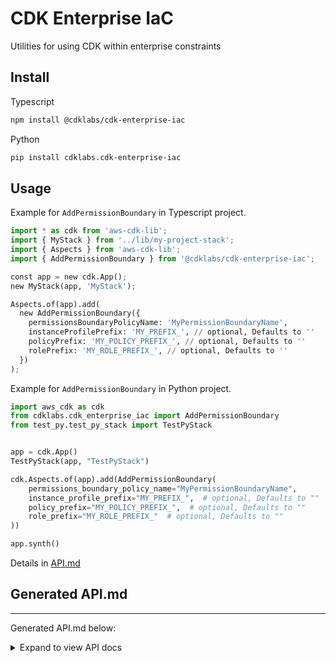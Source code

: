 <!--
Copyright Amazon.com, Inc. or its affiliates. All Rights Reserved.
SPDX-License-Identifier: Apache-2.0
-->

# CDK Enterprise IaC

Utilities for using CDK within enterprise constraints

## Install

Typescript

```zsh
npm install @cdklabs/cdk-enterprise-iac
```

Python

```zsh
pip install cdklabs.cdk-enterprise-iac
```

## Usage

Example for `AddPermissionBoundary` in Typescript project.

```python
import * as cdk from 'aws-cdk-lib';
import { MyStack } from '../lib/my-project-stack';
import { Aspects } from 'aws-cdk-lib';
import { AddPermissionBoundary } from '@cdklabs/cdk-enterprise-iac';

const app = new cdk.App();
new MyStack(app, 'MyStack');

Aspects.of(app).add(
  new AddPermissionBoundary({
    permissionsBoundaryPolicyName: 'MyPermissionBoundaryName',
    instanceProfilePrefix: 'MY_PREFIX_', // optional, Defaults to ''
    policyPrefix: 'MY_POLICY_PREFIX_', // optional, Defaults to ''
    rolePrefix: 'MY_ROLE_PREFIX_', // optional, Defaults to ''
  })
);
```

Example for `AddPermissionBoundary` in Python project.

```python
import aws_cdk as cdk
from cdklabs.cdk_enterprise_iac import AddPermissionBoundary
from test_py.test_py_stack import TestPyStack


app = cdk.App()
TestPyStack(app, "TestPyStack")

cdk.Aspects.of(app).add(AddPermissionBoundary(
    permissions_boundary_policy_name="MyPermissionBoundaryName",
    instance_profile_prefix="MY_PREFIX_",  # optional, Defaults to ""
    policy_prefix="MY_POLICY_PREFIX_",  # optional, Defaults to ""
    role_prefix="MY_ROLE_PREFIX_"  # optional, Defaults to ""
))

app.synth()
```

Details in [API.md](API.md)

## Generated API.md

---


Generated API.md below:

<details>
    <summary>Expand to view API docs</summary>

# API Reference <a name="API Reference" id="api-reference"></a>

## Constructs <a name="Constructs" id="Constructs"></a>

### EcsIsoServiceAutoscaler <a name="EcsIsoServiceAutoscaler" id="@cdklabs/cdk-enterprise-iac.EcsIsoServiceAutoscaler"></a>

Creates a EcsIsoServiceAutoscaler construct.

This construct allows you to scale an ECS service in an ISO
region where classic ECS Autoscaling may not be available.

#### Initializers <a name="Initializers" id="@cdklabs/cdk-enterprise-iac.EcsIsoServiceAutoscaler.Initializer"></a>

```python
import { EcsIsoServiceAutoscaler } from '@cdklabs/cdk-enterprise-iac'

new EcsIsoServiceAutoscaler(scope: Construct, id: string, props: EcsIsoServiceAutoscalerProps)
```

| **Name** | **Type** | **Description** |
| --- | --- | --- |
| <code><a href="#@cdklabs/cdk-enterprise-iac.EcsIsoServiceAutoscaler.Initializer.parameter.scope">scope</a></code> | <code>constructs.Construct</code> | *No description.* |
| <code><a href="#@cdklabs/cdk-enterprise-iac.EcsIsoServiceAutoscaler.Initializer.parameter.id">id</a></code> | <code>string</code> | *No description.* |
| <code><a href="#@cdklabs/cdk-enterprise-iac.EcsIsoServiceAutoscaler.Initializer.parameter.props">props</a></code> | <code><a href="#@cdklabs/cdk-enterprise-iac.EcsIsoServiceAutoscalerProps">EcsIsoServiceAutoscalerProps</a></code> | *No description.* |

---


##### `scope`<sup>Required</sup> <a name="scope" id="@cdklabs/cdk-enterprise-iac.EcsIsoServiceAutoscaler.Initializer.parameter.scope"></a>

* *Type:* constructs.Construct

---


##### `id`<sup>Required</sup> <a name="id" id="@cdklabs/cdk-enterprise-iac.EcsIsoServiceAutoscaler.Initializer.parameter.id"></a>

* *Type:* string

---


##### `props`<sup>Required</sup> <a name="props" id="@cdklabs/cdk-enterprise-iac.EcsIsoServiceAutoscaler.Initializer.parameter.props"></a>

* *Type:* <a href="#@cdklabs/cdk-enterprise-iac.EcsIsoServiceAutoscalerProps">EcsIsoServiceAutoscalerProps</a>

---


#### Methods <a name="Methods" id="Methods"></a>

| **Name** | **Description** |
| --- | --- |
| <code><a href="#@cdklabs/cdk-enterprise-iac.EcsIsoServiceAutoscaler.toString">toString</a></code> | Returns a string representation of this construct. |

---


##### `toString` <a name="toString" id="@cdklabs/cdk-enterprise-iac.EcsIsoServiceAutoscaler.toString"></a>

```python
public toString(): string
```

Returns a string representation of this construct.

#### Static Functions <a name="Static Functions" id="Static Functions"></a>

| **Name** | **Description** |
| --- | --- |
| <code><a href="#@cdklabs/cdk-enterprise-iac.EcsIsoServiceAutoscaler.isConstruct">isConstruct</a></code> | Checks if `x` is a construct. |

---


##### ~~`isConstruct`~~ <a name="isConstruct" id="@cdklabs/cdk-enterprise-iac.EcsIsoServiceAutoscaler.isConstruct"></a>

```python
import { EcsIsoServiceAutoscaler } from '@cdklabs/cdk-enterprise-iac'

EcsIsoServiceAutoscaler.isConstruct(x: any)
```

Checks if `x` is a construct.

###### `x`<sup>Required</sup> <a name="x" id="@cdklabs/cdk-enterprise-iac.EcsIsoServiceAutoscaler.isConstruct.parameter.x"></a>

* *Type:* any

Any object.

---


#### Properties <a name="Properties" id="Properties"></a>

| **Name** | **Type** | **Description** |
| --- | --- | --- |
| <code><a href="#@cdklabs/cdk-enterprise-iac.EcsIsoServiceAutoscaler.property.node">node</a></code> | <code>constructs.Node</code> | The tree node. |
| <code><a href="#@cdklabs/cdk-enterprise-iac.EcsIsoServiceAutoscaler.property.ecsScalingManagerFunction">ecsScalingManagerFunction</a></code> | <code>aws-cdk-lib.aws_lambda.Function</code> | *No description.* |

---


##### `node`<sup>Required</sup> <a name="node" id="@cdklabs/cdk-enterprise-iac.EcsIsoServiceAutoscaler.property.node"></a>

```python
public readonly node: Node;
```

* *Type:* constructs.Node

The tree node.

---


##### `ecsScalingManagerFunction`<sup>Required</sup> <a name="ecsScalingManagerFunction" id="@cdklabs/cdk-enterprise-iac.EcsIsoServiceAutoscaler.property.ecsScalingManagerFunction"></a>

```python
public readonly ecsScalingManagerFunction: Function;
```

* *Type:* aws-cdk-lib.aws_lambda.Function

---


### PopulateWithConfig <a name="PopulateWithConfig" id="@cdklabs/cdk-enterprise-iac.PopulateWithConfig"></a>

Populate a provided VPC with subnets based on a provided configuration.

*Example*

```python
const mySubnetConfig: SubnetConfig[] = [
   {
     groupName: 'app',
     cidrRange: '172.31.0.0/27',
     availabilityZone: 'a',
     subnetType: subnetType.PUBLIC,
   },
   {
     groupName: 'app',
     cidrRange: '172.31.0.32/27',
     availabilityZone: 'b',
     subnetType: subnetType.PUBLIC,
   },
   {
     groupName: 'db',
     cidrRange: '172.31.0.64/27',
     availabilityZone: 'a',
     subnetType: subnetType.PRIVATE_WITH_EGRESS,
   },
   {
     groupName: 'db',
     cidrRange: '172.31.0.96/27',
     availabilityZone: 'b',
     subnetType: subnetType.PRIVATE_WITH_EGRESS,
   },
   {
     groupName: 'iso',
     cidrRange: '172.31.0.128/26',
     availabilityZone: 'a',
     subnetType: subnetType.PRIVATE_ISOLATED,
   },
   {
     groupName: 'iso',
     cidrRange: '172.31.0.196/26',
     availabilityZone: 'b',
     subnetType: subnetType.PRIVATE_ISOLATED,
   },
 ];
new PopulateWithConfig(this, "vpcPopulater", {
  vpcId: 'vpc-abcdefg1234567',
  privateRouteTableId: 'rt-abcdefg123456',
  localRouteTableId: 'rt-123456abcdefg',
  subnetConfig: mySubnetConfig,
})
```

#### Initializers <a name="Initializers" id="@cdklabs/cdk-enterprise-iac.PopulateWithConfig.Initializer"></a>

```python
import { PopulateWithConfig } from '@cdklabs/cdk-enterprise-iac'

new PopulateWithConfig(scope: Construct, id: string, props: PopulateWithConfigProps)
```

| **Name** | **Type** | **Description** |
| --- | --- | --- |
| <code><a href="#@cdklabs/cdk-enterprise-iac.PopulateWithConfig.Initializer.parameter.scope">scope</a></code> | <code>constructs.Construct</code> | *No description.* |
| <code><a href="#@cdklabs/cdk-enterprise-iac.PopulateWithConfig.Initializer.parameter.id">id</a></code> | <code>string</code> | *No description.* |
| <code><a href="#@cdklabs/cdk-enterprise-iac.PopulateWithConfig.Initializer.parameter.props">props</a></code> | <code><a href="#@cdklabs/cdk-enterprise-iac.PopulateWithConfigProps">PopulateWithConfigProps</a></code> | *No description.* |

---


##### `scope`<sup>Required</sup> <a name="scope" id="@cdklabs/cdk-enterprise-iac.PopulateWithConfig.Initializer.parameter.scope"></a>

* *Type:* constructs.Construct

---


##### `id`<sup>Required</sup> <a name="id" id="@cdklabs/cdk-enterprise-iac.PopulateWithConfig.Initializer.parameter.id"></a>

* *Type:* string

---


##### `props`<sup>Required</sup> <a name="props" id="@cdklabs/cdk-enterprise-iac.PopulateWithConfig.Initializer.parameter.props"></a>

* *Type:* <a href="#@cdklabs/cdk-enterprise-iac.PopulateWithConfigProps">PopulateWithConfigProps</a>

---


#### Methods <a name="Methods" id="Methods"></a>

| **Name** | **Description** |
| --- | --- |
| <code><a href="#@cdklabs/cdk-enterprise-iac.PopulateWithConfig.toString">toString</a></code> | Returns a string representation of this construct. |

---


##### `toString` <a name="toString" id="@cdklabs/cdk-enterprise-iac.PopulateWithConfig.toString"></a>

```python
public toString(): string
```

Returns a string representation of this construct.

#### Static Functions <a name="Static Functions" id="Static Functions"></a>

| **Name** | **Description** |
| --- | --- |
| <code><a href="#@cdklabs/cdk-enterprise-iac.PopulateWithConfig.isConstruct">isConstruct</a></code> | Checks if `x` is a construct. |

---


##### ~~`isConstruct`~~ <a name="isConstruct" id="@cdklabs/cdk-enterprise-iac.PopulateWithConfig.isConstruct"></a>

```python
import { PopulateWithConfig } from '@cdklabs/cdk-enterprise-iac'

PopulateWithConfig.isConstruct(x: any)
```

Checks if `x` is a construct.

###### `x`<sup>Required</sup> <a name="x" id="@cdklabs/cdk-enterprise-iac.PopulateWithConfig.isConstruct.parameter.x"></a>

* *Type:* any

Any object.

---


#### Properties <a name="Properties" id="Properties"></a>

| **Name** | **Type** | **Description** |
| --- | --- | --- |
| <code><a href="#@cdklabs/cdk-enterprise-iac.PopulateWithConfig.property.node">node</a></code> | <code>constructs.Node</code> | The tree node. |

---


##### `node`<sup>Required</sup> <a name="node" id="@cdklabs/cdk-enterprise-iac.PopulateWithConfig.property.node"></a>

```python
public readonly node: Node;
```

* *Type:* constructs.Node

The tree node.

---


### SplitVpcEvenly <a name="SplitVpcEvenly" id="@cdklabs/cdk-enterprise-iac.SplitVpcEvenly"></a>

Splits a VPC evenly between a provided number of AZs (3 if not defined), and attaches a provided route table to each, and labels.

*Example*

```python
// with more specific properties
new SplitVpcEvenly(this, 'evenSplitVpc', {
  vpcId: 'vpc-abcdefg123456',
  vpcCidr: '172.16.0.0/16',
  routeTableId: 'rt-abcdefgh123456',
  cidrBits: '10',
  numberOfAzs: 4,
  subnetType: subnetType.PRIVATE_ISOLATED,
});
```

#### Initializers <a name="Initializers" id="@cdklabs/cdk-enterprise-iac.SplitVpcEvenly.Initializer"></a>

```python
import { SplitVpcEvenly } from '@cdklabs/cdk-enterprise-iac'

new SplitVpcEvenly(scope: Construct, id: string, props: SplitVpcEvenlyProps)
```

| **Name** | **Type** | **Description** |
| --- | --- | --- |
| <code><a href="#@cdklabs/cdk-enterprise-iac.SplitVpcEvenly.Initializer.parameter.scope">scope</a></code> | <code>constructs.Construct</code> | *No description.* |
| <code><a href="#@cdklabs/cdk-enterprise-iac.SplitVpcEvenly.Initializer.parameter.id">id</a></code> | <code>string</code> | *No description.* |
| <code><a href="#@cdklabs/cdk-enterprise-iac.SplitVpcEvenly.Initializer.parameter.props">props</a></code> | <code><a href="#@cdklabs/cdk-enterprise-iac.SplitVpcEvenlyProps">SplitVpcEvenlyProps</a></code> | *No description.* |

---


##### `scope`<sup>Required</sup> <a name="scope" id="@cdklabs/cdk-enterprise-iac.SplitVpcEvenly.Initializer.parameter.scope"></a>

* *Type:* constructs.Construct

---


##### `id`<sup>Required</sup> <a name="id" id="@cdklabs/cdk-enterprise-iac.SplitVpcEvenly.Initializer.parameter.id"></a>

* *Type:* string

---


##### `props`<sup>Required</sup> <a name="props" id="@cdklabs/cdk-enterprise-iac.SplitVpcEvenly.Initializer.parameter.props"></a>

* *Type:* <a href="#@cdklabs/cdk-enterprise-iac.SplitVpcEvenlyProps">SplitVpcEvenlyProps</a>

---


#### Methods <a name="Methods" id="Methods"></a>

| **Name** | **Description** |
| --- | --- |
| <code><a href="#@cdklabs/cdk-enterprise-iac.SplitVpcEvenly.toString">toString</a></code> | Returns a string representation of this construct. |

---


##### `toString` <a name="toString" id="@cdklabs/cdk-enterprise-iac.SplitVpcEvenly.toString"></a>

```python
public toString(): string
```

Returns a string representation of this construct.

#### Static Functions <a name="Static Functions" id="Static Functions"></a>

| **Name** | **Description** |
| --- | --- |
| <code><a href="#@cdklabs/cdk-enterprise-iac.SplitVpcEvenly.isConstruct">isConstruct</a></code> | Checks if `x` is a construct. |

---


##### ~~`isConstruct`~~ <a name="isConstruct" id="@cdklabs/cdk-enterprise-iac.SplitVpcEvenly.isConstruct"></a>

```python
import { SplitVpcEvenly } from '@cdklabs/cdk-enterprise-iac'

SplitVpcEvenly.isConstruct(x: any)
```

Checks if `x` is a construct.

###### `x`<sup>Required</sup> <a name="x" id="@cdklabs/cdk-enterprise-iac.SplitVpcEvenly.isConstruct.parameter.x"></a>

* *Type:* any

Any object.

---


#### Properties <a name="Properties" id="Properties"></a>

| **Name** | **Type** | **Description** |
| --- | --- | --- |
| <code><a href="#@cdklabs/cdk-enterprise-iac.SplitVpcEvenly.property.node">node</a></code> | <code>constructs.Node</code> | The tree node. |

---


##### `node`<sup>Required</sup> <a name="node" id="@cdklabs/cdk-enterprise-iac.SplitVpcEvenly.property.node"></a>

```python
public readonly node: Node;
```

* *Type:* constructs.Node

The tree node.

---


## Structs <a name="Structs" id="Structs"></a>

### AddPermissionBoundaryProps <a name="AddPermissionBoundaryProps" id="@cdklabs/cdk-enterprise-iac.AddPermissionBoundaryProps"></a>

Properties to pass to the AddPermissionBoundary.

#### Initializer <a name="Initializer" id="@cdklabs/cdk-enterprise-iac.AddPermissionBoundaryProps.Initializer"></a>

```python
import { AddPermissionBoundaryProps } from '@cdklabs/cdk-enterprise-iac'

const addPermissionBoundaryProps: AddPermissionBoundaryProps = { ... }
```

#### Properties <a name="Properties" id="Properties"></a>

| **Name** | **Type** | **Description** |
| --- | --- | --- |
| <code><a href="#@cdklabs/cdk-enterprise-iac.AddPermissionBoundaryProps.property.permissionsBoundaryPolicyName">permissionsBoundaryPolicyName</a></code> | <code>string</code> | Name of Permissions Boundary Policy to add to all IAM roles. |
| <code><a href="#@cdklabs/cdk-enterprise-iac.AddPermissionBoundaryProps.property.instanceProfilePrefix">instanceProfilePrefix</a></code> | <code>string</code> | A prefix to prepend to the name of the IAM InstanceProfiles (Default: ''). |
| <code><a href="#@cdklabs/cdk-enterprise-iac.AddPermissionBoundaryProps.property.policyPrefix">policyPrefix</a></code> | <code>string</code> | A prefix to prepend to the name of the IAM Policies and ManagedPolicies (Default: ''). |
| <code><a href="#@cdklabs/cdk-enterprise-iac.AddPermissionBoundaryProps.property.rolePrefix">rolePrefix</a></code> | <code>string</code> | A prefix to prepend to the name of IAM Roles (Default: ''). |

---


##### `permissionsBoundaryPolicyName`<sup>Required</sup> <a name="permissionsBoundaryPolicyName" id="@cdklabs/cdk-enterprise-iac.AddPermissionBoundaryProps.property.permissionsBoundaryPolicyName"></a>

```python
public readonly permissionsBoundaryPolicyName: string;
```

* *Type:* string

Name of Permissions Boundary Policy to add to all IAM roles.

---


##### `instanceProfilePrefix`<sup>Optional</sup> <a name="instanceProfilePrefix" id="@cdklabs/cdk-enterprise-iac.AddPermissionBoundaryProps.property.instanceProfilePrefix"></a>

```python
public readonly instanceProfilePrefix: string;
```

* *Type:* string

A prefix to prepend to the name of the IAM InstanceProfiles (Default: '').

---


##### `policyPrefix`<sup>Optional</sup> <a name="policyPrefix" id="@cdklabs/cdk-enterprise-iac.AddPermissionBoundaryProps.property.policyPrefix"></a>

```python
public readonly policyPrefix: string;
```

* *Type:* string

A prefix to prepend to the name of the IAM Policies and ManagedPolicies (Default: '').

---


##### `rolePrefix`<sup>Optional</sup> <a name="rolePrefix" id="@cdklabs/cdk-enterprise-iac.AddPermissionBoundaryProps.property.rolePrefix"></a>

```python
public readonly rolePrefix: string;
```

* *Type:* string

A prefix to prepend to the name of IAM Roles (Default: '').

---


### EcsIsoServiceAutoscalerProps <a name="EcsIsoServiceAutoscalerProps" id="@cdklabs/cdk-enterprise-iac.EcsIsoServiceAutoscalerProps"></a>

#### Initializer <a name="Initializer" id="@cdklabs/cdk-enterprise-iac.EcsIsoServiceAutoscalerProps.Initializer"></a>

```python
import { EcsIsoServiceAutoscalerProps } from '@cdklabs/cdk-enterprise-iac'

const ecsIsoServiceAutoscalerProps: EcsIsoServiceAutoscalerProps = { ... }
```

#### Properties <a name="Properties" id="Properties"></a>

| **Name** | **Type** | **Description** |
| --- | --- | --- |
| <code><a href="#@cdklabs/cdk-enterprise-iac.EcsIsoServiceAutoscalerProps.property.ecsCluster">ecsCluster</a></code> | <code>aws-cdk-lib.aws_ecs.Cluster</code> | The cluster the service you wish to scale resides in. |
| <code><a href="#@cdklabs/cdk-enterprise-iac.EcsIsoServiceAutoscalerProps.property.ecsService">ecsService</a></code> | <code>aws-cdk-lib.aws_ecs.IService</code> | The ECS service you wish to scale. |
| <code><a href="#@cdklabs/cdk-enterprise-iac.EcsIsoServiceAutoscalerProps.property.scaleAlarm">scaleAlarm</a></code> | <code>aws-cdk-lib.aws_cloudwatch.Alarm</code> | The Cloudwatch Alarm that will cause scaling actions to be invoked, whether it's in or not in alarm will determine scale up and down actions. |
| <code><a href="#@cdklabs/cdk-enterprise-iac.EcsIsoServiceAutoscalerProps.property.maximumTaskCount">maximumTaskCount</a></code> | <code>number</code> | The maximum number of tasks that the service will scale out to. |
| <code><a href="#@cdklabs/cdk-enterprise-iac.EcsIsoServiceAutoscalerProps.property.minimumTaskCount">minimumTaskCount</a></code> | <code>number</code> | The minimum number of tasks the service will have. |
| <code><a href="#@cdklabs/cdk-enterprise-iac.EcsIsoServiceAutoscalerProps.property.role">role</a></code> | <code>aws-cdk-lib.aws_iam.IRole</code> | Optional IAM role to attach to the created lambda to adjust the desired count on the ECS Service. |
| <code><a href="#@cdklabs/cdk-enterprise-iac.EcsIsoServiceAutoscalerProps.property.scaleInCooldown">scaleInCooldown</a></code> | <code>aws-cdk-lib.Duration</code> | How long will the application wait before performing another scale in action. |
| <code><a href="#@cdklabs/cdk-enterprise-iac.EcsIsoServiceAutoscalerProps.property.scaleInIncrement">scaleInIncrement</a></code> | <code>number</code> | The number of tasks that will scale in on scale in alarm status. |
| <code><a href="#@cdklabs/cdk-enterprise-iac.EcsIsoServiceAutoscalerProps.property.scaleOutCooldown">scaleOutCooldown</a></code> | <code>aws-cdk-lib.Duration</code> | How long will a the application wait before performing another scale out action. |
| <code><a href="#@cdklabs/cdk-enterprise-iac.EcsIsoServiceAutoscalerProps.property.scaleOutIncrement">scaleOutIncrement</a></code> | <code>number</code> | The number of tasks that will scale out on scale out alarm status. |

---


##### `ecsCluster`<sup>Required</sup> <a name="ecsCluster" id="@cdklabs/cdk-enterprise-iac.EcsIsoServiceAutoscalerProps.property.ecsCluster"></a>

```python
public readonly ecsCluster: Cluster;
```

* *Type:* aws-cdk-lib.aws_ecs.Cluster

The cluster the service you wish to scale resides in.

---


##### `ecsService`<sup>Required</sup> <a name="ecsService" id="@cdklabs/cdk-enterprise-iac.EcsIsoServiceAutoscalerProps.property.ecsService"></a>

```python
public readonly ecsService: IService;
```

* *Type:* aws-cdk-lib.aws_ecs.IService

The ECS service you wish to scale.

---


##### `scaleAlarm`<sup>Required</sup> <a name="scaleAlarm" id="@cdklabs/cdk-enterprise-iac.EcsIsoServiceAutoscalerProps.property.scaleAlarm"></a>

```python
public readonly scaleAlarm: Alarm;
```

* *Type:* aws-cdk-lib.aws_cloudwatch.Alarm

The Cloudwatch Alarm that will cause scaling actions to be invoked, whether it's in or not in alarm will determine scale up and down actions.

---


##### `maximumTaskCount`<sup>Optional</sup> <a name="maximumTaskCount" id="@cdklabs/cdk-enterprise-iac.EcsIsoServiceAutoscalerProps.property.maximumTaskCount"></a>

```python
public readonly maximumTaskCount: number;
```

* *Type:* number
* *Default:* 10

The maximum number of tasks that the service will scale out to.

Note: This does not provide any protection from scaling out above the maximum allowed in your account, set this variable and manage account quotas appropriately.

---


##### `minimumTaskCount`<sup>Optional</sup> <a name="minimumTaskCount" id="@cdklabs/cdk-enterprise-iac.EcsIsoServiceAutoscalerProps.property.minimumTaskCount"></a>

```python
public readonly minimumTaskCount: number;
```

* *Type:* number
* *Default:* 1

The minimum number of tasks the service will have.

---


##### `role`<sup>Optional</sup> <a name="role" id="@cdklabs/cdk-enterprise-iac.EcsIsoServiceAutoscalerProps.property.role"></a>

```python
public readonly role: IRole;
```

* *Type:* aws-cdk-lib.aws_iam.IRole
* *Default:* A role is created for you with least privilege IAM policy

Optional IAM role to attach to the created lambda to adjust the desired count on the ECS Service.

Ensure this role has appropriate privileges. Example IAM policy statements:

```json
{
  "PolicyDocument": {
    "Statement": [
      {
        "Action": "cloudwatch:DescribeAlarms",
        "Effect": "Allow",
        "Resource": "arn:${Partition}:cloudwatch:${Region}:${Account}:alarm:${AlarmName}"
      },
      {
        "Action": [
          "ecs:DescribeServices",
          "ecs:UpdateService"
        ],
        "Condition": {
          "StringEquals": {
            "ecs:cluster": "arn:${Partition}:ecs:${Region}:${Account}:cluster/${ClusterName}"
          }
        },
        "Effect": "Allow",
        "Resource": "arn:${Partition}:ecs:${Region}:${Account}:service/${ClusterName}/${ServiceName}"
      }
    ],
    "Version": "2012-10-17"
  }
}
```

---


##### `scaleInCooldown`<sup>Optional</sup> <a name="scaleInCooldown" id="@cdklabs/cdk-enterprise-iac.EcsIsoServiceAutoscalerProps.property.scaleInCooldown"></a>

```python
public readonly scaleInCooldown: Duration;
```

* *Type:* aws-cdk-lib.Duration
* *Default:* 60 seconds

How long will the application wait before performing another scale in action.

---


##### `scaleInIncrement`<sup>Optional</sup> <a name="scaleInIncrement" id="@cdklabs/cdk-enterprise-iac.EcsIsoServiceAutoscalerProps.property.scaleInIncrement"></a>

```python
public readonly scaleInIncrement: number;
```

* *Type:* number
* *Default:* 1

The number of tasks that will scale in on scale in alarm status.

---


##### `scaleOutCooldown`<sup>Optional</sup> <a name="scaleOutCooldown" id="@cdklabs/cdk-enterprise-iac.EcsIsoServiceAutoscalerProps.property.scaleOutCooldown"></a>

```python
public readonly scaleOutCooldown: Duration;
```

* *Type:* aws-cdk-lib.Duration
* *Default:* 60 seconds

How long will a the application wait before performing another scale out action.

---


##### `scaleOutIncrement`<sup>Optional</sup> <a name="scaleOutIncrement" id="@cdklabs/cdk-enterprise-iac.EcsIsoServiceAutoscalerProps.property.scaleOutIncrement"></a>

```python
public readonly scaleOutIncrement: number;
```

* *Type:* number
* *Default:* 1

The number of tasks that will scale out on scale out alarm status.

---


### PopulateWithConfigProps <a name="PopulateWithConfigProps" id="@cdklabs/cdk-enterprise-iac.PopulateWithConfigProps"></a>

#### Initializer <a name="Initializer" id="@cdklabs/cdk-enterprise-iac.PopulateWithConfigProps.Initializer"></a>

```python
import { PopulateWithConfigProps } from '@cdklabs/cdk-enterprise-iac'

const populateWithConfigProps: PopulateWithConfigProps = { ... }
```

#### Properties <a name="Properties" id="Properties"></a>

| **Name** | **Type** | **Description** |
| --- | --- | --- |
| <code><a href="#@cdklabs/cdk-enterprise-iac.PopulateWithConfigProps.property.localRouteTableId">localRouteTableId</a></code> | <code>string</code> | Local route table ID, with routes only to local VPC. |
| <code><a href="#@cdklabs/cdk-enterprise-iac.PopulateWithConfigProps.property.privateRouteTableId">privateRouteTableId</a></code> | <code>string</code> | Route table ID for a provided route table with routes to enterprise network. |
| <code><a href="#@cdklabs/cdk-enterprise-iac.PopulateWithConfigProps.property.subnetConfig">subnetConfig</a></code> | <code><a href="#@cdklabs/cdk-enterprise-iac.SubnetConfig">SubnetConfig</a>[]</code> | List of Subnet configs to provision to provision. |
| <code><a href="#@cdklabs/cdk-enterprise-iac.PopulateWithConfigProps.property.vpcId">vpcId</a></code> | <code>string</code> | ID of the VPC provided that needs to be populated. |

---


##### `localRouteTableId`<sup>Required</sup> <a name="localRouteTableId" id="@cdklabs/cdk-enterprise-iac.PopulateWithConfigProps.property.localRouteTableId"></a>

```python
public readonly localRouteTableId: string;
```

* *Type:* string

Local route table ID, with routes only to local VPC.

---


##### `privateRouteTableId`<sup>Required</sup> <a name="privateRouteTableId" id="@cdklabs/cdk-enterprise-iac.PopulateWithConfigProps.property.privateRouteTableId"></a>

```python
public readonly privateRouteTableId: string;
```

* *Type:* string

Route table ID for a provided route table with routes to enterprise network.

Both subnetType.PUBLIC and subnetType.PRIVATE_WITH_EGRESS will use this property

---


##### `subnetConfig`<sup>Required</sup> <a name="subnetConfig" id="@cdklabs/cdk-enterprise-iac.PopulateWithConfigProps.property.subnetConfig"></a>

```python
public readonly subnetConfig: SubnetConfig[];
```

* *Type:* <a href="#@cdklabs/cdk-enterprise-iac.SubnetConfig">SubnetConfig</a>[]

List of Subnet configs to provision to provision.

---


##### `vpcId`<sup>Required</sup> <a name="vpcId" id="@cdklabs/cdk-enterprise-iac.PopulateWithConfigProps.property.vpcId"></a>

```python
public readonly vpcId: string;
```

* *Type:* string

ID of the VPC provided that needs to be populated.

---


### RemoveTagsProps <a name="RemoveTagsProps" id="@cdklabs/cdk-enterprise-iac.RemoveTagsProps"></a>

#### Initializer <a name="Initializer" id="@cdklabs/cdk-enterprise-iac.RemoveTagsProps.Initializer"></a>

```python
import { RemoveTagsProps } from '@cdklabs/cdk-enterprise-iac'

const removeTagsProps: RemoveTagsProps = { ... }
```

#### Properties <a name="Properties" id="Properties"></a>

| **Name** | **Type** | **Description** |
| --- | --- | --- |
| <code><a href="#@cdklabs/cdk-enterprise-iac.RemoveTagsProps.property.cloudformationResource">cloudformationResource</a></code> | <code>string</code> | Name of Cloudformation resource Type (e.g. 'AWS::Lambda::Function'). |
| <code><a href="#@cdklabs/cdk-enterprise-iac.RemoveTagsProps.property.tagPropertyName">tagPropertyName</a></code> | <code>string</code> | Name of the tag property to remove from the resource. |

---


##### `cloudformationResource`<sup>Required</sup> <a name="cloudformationResource" id="@cdklabs/cdk-enterprise-iac.RemoveTagsProps.property.cloudformationResource"></a>

```python
public readonly cloudformationResource: string;
```

* *Type:* string

Name of Cloudformation resource Type (e.g. 'AWS::Lambda::Function').

---


##### `tagPropertyName`<sup>Optional</sup> <a name="tagPropertyName" id="@cdklabs/cdk-enterprise-iac.RemoveTagsProps.property.tagPropertyName"></a>

```python
public readonly tagPropertyName: string;
```

* *Type:* string
* *Default:* Tags

Name of the tag property to remove from the resource.

---


### SetApiGatewayEndpointConfigurationProps <a name="SetApiGatewayEndpointConfigurationProps" id="@cdklabs/cdk-enterprise-iac.SetApiGatewayEndpointConfigurationProps"></a>

#### Initializer <a name="Initializer" id="@cdklabs/cdk-enterprise-iac.SetApiGatewayEndpointConfigurationProps.Initializer"></a>

```python
import { SetApiGatewayEndpointConfigurationProps } from '@cdklabs/cdk-enterprise-iac'

const setApiGatewayEndpointConfigurationProps: SetApiGatewayEndpointConfigurationProps = { ... }
```

#### Properties <a name="Properties" id="Properties"></a>

| **Name** | **Type** | **Description** |
| --- | --- | --- |
| <code><a href="#@cdklabs/cdk-enterprise-iac.SetApiGatewayEndpointConfigurationProps.property.endpointType">endpointType</a></code> | <code>aws-cdk-lib.aws_apigateway.EndpointType</code> | API Gateway endpoint type to override to. |

---


##### `endpointType`<sup>Optional</sup> <a name="endpointType" id="@cdklabs/cdk-enterprise-iac.SetApiGatewayEndpointConfigurationProps.property.endpointType"></a>

```python
public readonly endpointType: EndpointType;
```

* *Type:* aws-cdk-lib.aws_apigateway.EndpointType
* *Default:* EndpointType.REGIONAL

API Gateway endpoint type to override to.

Defaults to EndpointType.REGIONAL

---


### SplitVpcEvenlyProps <a name="SplitVpcEvenlyProps" id="@cdklabs/cdk-enterprise-iac.SplitVpcEvenlyProps"></a>

#### Initializer <a name="Initializer" id="@cdklabs/cdk-enterprise-iac.SplitVpcEvenlyProps.Initializer"></a>

```python
import { SplitVpcEvenlyProps } from '@cdklabs/cdk-enterprise-iac'

const splitVpcEvenlyProps: SplitVpcEvenlyProps = { ... }
```

#### Properties <a name="Properties" id="Properties"></a>

| **Name** | **Type** | **Description** |
| --- | --- | --- |
| <code><a href="#@cdklabs/cdk-enterprise-iac.SplitVpcEvenlyProps.property.routeTableId">routeTableId</a></code> | <code>string</code> | Route Table ID that will be attached to each subnet created. |
| <code><a href="#@cdklabs/cdk-enterprise-iac.SplitVpcEvenlyProps.property.vpcCidr">vpcCidr</a></code> | <code>string</code> | CIDR range of the VPC you're populating. |
| <code><a href="#@cdklabs/cdk-enterprise-iac.SplitVpcEvenlyProps.property.vpcId">vpcId</a></code> | <code>string</code> | ID of the existing VPC you're trying to populate. |
| <code><a href="#@cdklabs/cdk-enterprise-iac.SplitVpcEvenlyProps.property.cidrBits">cidrBits</a></code> | <code>string</code> | `cidrBits` argument for the [`Fn::Cidr`](https://docs.aws.amazon.com/AWSCloudFormation/latest/UserGuide/intrinsic-function-reference-cidr.html) Cloudformation intrinsic function. |
| <code><a href="#@cdklabs/cdk-enterprise-iac.SplitVpcEvenlyProps.property.numberOfAzs">numberOfAzs</a></code> | <code>number</code> | Number of AZs to evenly split into. |
| <code><a href="#@cdklabs/cdk-enterprise-iac.SplitVpcEvenlyProps.property.subnetType">subnetType</a></code> | <code>aws-cdk-lib.aws_ec2.SubnetType</code> | *No description.* |

---


##### `routeTableId`<sup>Required</sup> <a name="routeTableId" id="@cdklabs/cdk-enterprise-iac.SplitVpcEvenlyProps.property.routeTableId"></a>

```python
public readonly routeTableId: string;
```

* *Type:* string

Route Table ID that will be attached to each subnet created.

---


##### `vpcCidr`<sup>Required</sup> <a name="vpcCidr" id="@cdklabs/cdk-enterprise-iac.SplitVpcEvenlyProps.property.vpcCidr"></a>

```python
public readonly vpcCidr: string;
```

* *Type:* string

CIDR range of the VPC you're populating.

---


##### `vpcId`<sup>Required</sup> <a name="vpcId" id="@cdklabs/cdk-enterprise-iac.SplitVpcEvenlyProps.property.vpcId"></a>

```python
public readonly vpcId: string;
```

* *Type:* string

ID of the existing VPC you're trying to populate.

---


##### `cidrBits`<sup>Optional</sup> <a name="cidrBits" id="@cdklabs/cdk-enterprise-iac.SplitVpcEvenlyProps.property.cidrBits"></a>

```python
public readonly cidrBits: string;
```

* *Type:* string
* *Default:* '6'

`cidrBits` argument for the [`Fn::Cidr`](https://docs.aws.amazon.com/AWSCloudFormation/latest/UserGuide/intrinsic-function-reference-cidr.html) Cloudformation intrinsic function.

---


##### `numberOfAzs`<sup>Optional</sup> <a name="numberOfAzs" id="@cdklabs/cdk-enterprise-iac.SplitVpcEvenlyProps.property.numberOfAzs"></a>

```python
public readonly numberOfAzs: number;
```

* *Type:* number
* *Default:* 3

Number of AZs to evenly split into.

---


##### `subnetType`<sup>Optional</sup> <a name="subnetType" id="@cdklabs/cdk-enterprise-iac.SplitVpcEvenlyProps.property.subnetType"></a>

```python
public readonly subnetType: SubnetType;
```

* *Type:* aws-cdk-lib.aws_ec2.SubnetType
* *Default:* subnetType.PRIVATE

---


### SubnetConfig <a name="SubnetConfig" id="@cdklabs/cdk-enterprise-iac.SubnetConfig"></a>

#### Initializer <a name="Initializer" id="@cdklabs/cdk-enterprise-iac.SubnetConfig.Initializer"></a>

```python
import { SubnetConfig } from '@cdklabs/cdk-enterprise-iac'

const subnetConfig: SubnetConfig = { ... }
```

#### Properties <a name="Properties" id="Properties"></a>

| **Name** | **Type** | **Description** |
| --- | --- | --- |
| <code><a href="#@cdklabs/cdk-enterprise-iac.SubnetConfig.property.availabilityZone">availabilityZone</a></code> | <code>string</code> | Which availability zone the subnet should be in. |
| <code><a href="#@cdklabs/cdk-enterprise-iac.SubnetConfig.property.cidrRange">cidrRange</a></code> | <code>string</code> | Cidr range of the subnet to create. |
| <code><a href="#@cdklabs/cdk-enterprise-iac.SubnetConfig.property.groupName">groupName</a></code> | <code>string</code> | Logical group name of a subnet. |
| <code><a href="#@cdklabs/cdk-enterprise-iac.SubnetConfig.property.subnetType">subnetType</a></code> | <code>aws-cdk-lib.aws_ec2.SubnetType</code> | What [SubnetType](https://docs.aws.amazon.com/cdk/api/v2/docs/aws-cdk-lib.aws_ec2.SubnetType.html) to use. |

---


##### `availabilityZone`<sup>Required</sup> <a name="availabilityZone" id="@cdklabs/cdk-enterprise-iac.SubnetConfig.property.availabilityZone"></a>

```python
public readonly availabilityZone: string;
```

* *Type:* string

Which availability zone the subnet should be in.

---


##### `cidrRange`<sup>Required</sup> <a name="cidrRange" id="@cdklabs/cdk-enterprise-iac.SubnetConfig.property.cidrRange"></a>

```python
public readonly cidrRange: string;
```

* *Type:* string

Cidr range of the subnet to create.

---


##### `groupName`<sup>Required</sup> <a name="groupName" id="@cdklabs/cdk-enterprise-iac.SubnetConfig.property.groupName"></a>

```python
public readonly groupName: string;
```

* *Type:* string

Logical group name of a subnet.

---


*Example*

```python
db
```

##### `subnetType`<sup>Required</sup> <a name="subnetType" id="@cdklabs/cdk-enterprise-iac.SubnetConfig.property.subnetType"></a>

```python
public readonly subnetType: SubnetType;
```

* *Type:* aws-cdk-lib.aws_ec2.SubnetType

What [SubnetType](https://docs.aws.amazon.com/cdk/api/v2/docs/aws-cdk-lib.aws_ec2.SubnetType.html) to use.

This will govern the `aws-cdk:subnet-type` tag on the subnet

SubnetType | `aws-cdk:subnet-type` tag value
--- | ---
`PRIVATE_ISOLATED` | 'Isolated'
`PRIVATE_WITH_EGRESS` | 'Private'
`PUBLIC` | 'Public'

---


## Classes <a name="Classes" id="Classes"></a>

### AddLambdaEnvironmentVariables <a name="AddLambdaEnvironmentVariables" id="@cdklabs/cdk-enterprise-iac.AddLambdaEnvironmentVariables"></a>

* *Implements:* aws-cdk-lib.IAspect

Add one or more environment variables to *all* lambda functions within a scope.

#### Initializers <a name="Initializers" id="@cdklabs/cdk-enterprise-iac.AddLambdaEnvironmentVariables.Initializer"></a>

```python
import { AddLambdaEnvironmentVariables } from '@cdklabs/cdk-enterprise-iac'

new AddLambdaEnvironmentVariables(props: {[ key: string ]: string})
```

| **Name** | **Type** | **Description** |
| --- | --- | --- |
| <code><a href="#@cdklabs/cdk-enterprise-iac.AddLambdaEnvironmentVariables.Initializer.parameter.props">props</a></code> | <code>{[ key: string ]: string}</code> | : string} props - Key Value pair(s) for environment variables to add to all lambda functions. |

---


##### `props`<sup>Required</sup> <a name="props" id="@cdklabs/cdk-enterprise-iac.AddLambdaEnvironmentVariables.Initializer.parameter.props"></a>

* *Type:* {[ key: string ]: string}

: string} props - Key Value pair(s) for environment variables to add to all lambda functions.

---


#### Methods <a name="Methods" id="Methods"></a>

| **Name** | **Description** |
| --- | --- |
| <code><a href="#@cdklabs/cdk-enterprise-iac.AddLambdaEnvironmentVariables.visit">visit</a></code> | All aspects can visit an IConstruct. |

---


##### `visit` <a name="visit" id="@cdklabs/cdk-enterprise-iac.AddLambdaEnvironmentVariables.visit"></a>

```python
public visit(node: IConstruct): void
```

All aspects can visit an IConstruct.

###### `node`<sup>Required</sup> <a name="node" id="@cdklabs/cdk-enterprise-iac.AddLambdaEnvironmentVariables.visit.parameter.node"></a>

* *Type:* constructs.IConstruct

---


### AddPermissionBoundary <a name="AddPermissionBoundary" id="@cdklabs/cdk-enterprise-iac.AddPermissionBoundary"></a>

* *Implements:* aws-cdk-lib.IAspect

A patch for Adding Permissions Boundaries to all IAM roles.

Additional options for adding prefixes to IAM role, policy and instance profile names

Can account for non commercial partitions (e.g. aws-gov, aws-cn)

#### Initializers <a name="Initializers" id="@cdklabs/cdk-enterprise-iac.AddPermissionBoundary.Initializer"></a>

```python
import { AddPermissionBoundary } from '@cdklabs/cdk-enterprise-iac'

new AddPermissionBoundary(props: AddPermissionBoundaryProps)
```

| **Name** | **Type** | **Description** |
| --- | --- | --- |
| <code><a href="#@cdklabs/cdk-enterprise-iac.AddPermissionBoundary.Initializer.parameter.props">props</a></code> | <code><a href="#@cdklabs/cdk-enterprise-iac.AddPermissionBoundaryProps">AddPermissionBoundaryProps</a></code> | *No description.* |

---


##### `props`<sup>Required</sup> <a name="props" id="@cdklabs/cdk-enterprise-iac.AddPermissionBoundary.Initializer.parameter.props"></a>

* *Type:* <a href="#@cdklabs/cdk-enterprise-iac.AddPermissionBoundaryProps">AddPermissionBoundaryProps</a>

---


#### Methods <a name="Methods" id="Methods"></a>

| **Name** | **Description** |
| --- | --- |
| <code><a href="#@cdklabs/cdk-enterprise-iac.AddPermissionBoundary.checkAndOverride">checkAndOverride</a></code> | *No description.* |
| <code><a href="#@cdklabs/cdk-enterprise-iac.AddPermissionBoundary.visit">visit</a></code> | All aspects can visit an IConstruct. |

---


##### `checkAndOverride` <a name="checkAndOverride" id="@cdklabs/cdk-enterprise-iac.AddPermissionBoundary.checkAndOverride"></a>

```python
public checkAndOverride(node: CfnResource, prefix: string, length: number, cfnProp: string, cdkProp?: string): void
```

###### `node`<sup>Required</sup> <a name="node" id="@cdklabs/cdk-enterprise-iac.AddPermissionBoundary.checkAndOverride.parameter.node"></a>

* *Type:* aws-cdk-lib.CfnResource

---


###### `prefix`<sup>Required</sup> <a name="prefix" id="@cdklabs/cdk-enterprise-iac.AddPermissionBoundary.checkAndOverride.parameter.prefix"></a>

* *Type:* string

---


###### `length`<sup>Required</sup> <a name="length" id="@cdklabs/cdk-enterprise-iac.AddPermissionBoundary.checkAndOverride.parameter.length"></a>

* *Type:* number

---


###### `cfnProp`<sup>Required</sup> <a name="cfnProp" id="@cdklabs/cdk-enterprise-iac.AddPermissionBoundary.checkAndOverride.parameter.cfnProp"></a>

* *Type:* string

---


###### `cdkProp`<sup>Optional</sup> <a name="cdkProp" id="@cdklabs/cdk-enterprise-iac.AddPermissionBoundary.checkAndOverride.parameter.cdkProp"></a>

* *Type:* string

---


##### `visit` <a name="visit" id="@cdklabs/cdk-enterprise-iac.AddPermissionBoundary.visit"></a>

```python
public visit(node: IConstruct): void
```

All aspects can visit an IConstruct.

###### `node`<sup>Required</sup> <a name="node" id="@cdklabs/cdk-enterprise-iac.AddPermissionBoundary.visit.parameter.node"></a>

* *Type:* constructs.IConstruct

---


### RemovePublicAccessBlockConfiguration <a name="RemovePublicAccessBlockConfiguration" id="@cdklabs/cdk-enterprise-iac.RemovePublicAccessBlockConfiguration"></a>

* *Implements:* aws-cdk-lib.IAspect

Looks for S3 Buckets, and removes the `PublicAccessBlockConfiguration` property.

For use in regions where Cloudformation doesn't support this property

#### Initializers <a name="Initializers" id="@cdklabs/cdk-enterprise-iac.RemovePublicAccessBlockConfiguration.Initializer"></a>

```python
import { RemovePublicAccessBlockConfiguration } from '@cdklabs/cdk-enterprise-iac'

new RemovePublicAccessBlockConfiguration()
```

| **Name** | **Type** | **Description** |
| --- | --- | --- |

---


#### Methods <a name="Methods" id="Methods"></a>

| **Name** | **Description** |
| --- | --- |
| <code><a href="#@cdklabs/cdk-enterprise-iac.RemovePublicAccessBlockConfiguration.visit">visit</a></code> | All aspects can visit an IConstruct. |

---


##### `visit` <a name="visit" id="@cdklabs/cdk-enterprise-iac.RemovePublicAccessBlockConfiguration.visit"></a>

```python
public visit(node: IConstruct): void
```

All aspects can visit an IConstruct.

###### `node`<sup>Required</sup> <a name="node" id="@cdklabs/cdk-enterprise-iac.RemovePublicAccessBlockConfiguration.visit.parameter.node"></a>

* *Type:* constructs.IConstruct

---


### RemoveTags <a name="RemoveTags" id="@cdklabs/cdk-enterprise-iac.RemoveTags"></a>

* *Implements:* aws-cdk-lib.IAspect

Patch for removing tags from a specific Cloudformation Resource.

In some regions, the 'Tags' property isn't supported in Cloudformation. This patch makes it easy to remove

*Example*

```python
// Remove tags on a resource
Aspects.of(stack).add(new RemoveTags({
  cloudformationResource: 'AWS::ECS::Cluster',
}));
// Remove tags without the standard 'Tags' name
Aspects.of(stack).add(new RemoveTags({
  cloudformationResource: 'AWS::Backup::BackupPlan',
   tagPropertyName: 'BackupPlanTags',
}));
```

#### Initializers <a name="Initializers" id="@cdklabs/cdk-enterprise-iac.RemoveTags.Initializer"></a>

```python
import { RemoveTags } from '@cdklabs/cdk-enterprise-iac'

new RemoveTags(props: RemoveTagsProps)
```

| **Name** | **Type** | **Description** |
| --- | --- | --- |
| <code><a href="#@cdklabs/cdk-enterprise-iac.RemoveTags.Initializer.parameter.props">props</a></code> | <code><a href="#@cdklabs/cdk-enterprise-iac.RemoveTagsProps">RemoveTagsProps</a></code> | *No description.* |

---


##### `props`<sup>Required</sup> <a name="props" id="@cdklabs/cdk-enterprise-iac.RemoveTags.Initializer.parameter.props"></a>

* *Type:* <a href="#@cdklabs/cdk-enterprise-iac.RemoveTagsProps">RemoveTagsProps</a>

---


#### Methods <a name="Methods" id="Methods"></a>

| **Name** | **Description** |
| --- | --- |
| <code><a href="#@cdklabs/cdk-enterprise-iac.RemoveTags.visit">visit</a></code> | All aspects can visit an IConstruct. |

---


##### `visit` <a name="visit" id="@cdklabs/cdk-enterprise-iac.RemoveTags.visit"></a>

```python
public visit(node: IConstruct): void
```

All aspects can visit an IConstruct.

###### `node`<sup>Required</sup> <a name="node" id="@cdklabs/cdk-enterprise-iac.RemoveTags.visit.parameter.node"></a>

* *Type:* constructs.IConstruct

---


### SetApiGatewayEndpointConfiguration <a name="SetApiGatewayEndpointConfiguration" id="@cdklabs/cdk-enterprise-iac.SetApiGatewayEndpointConfiguration"></a>

* *Implements:* aws-cdk-lib.IAspect

Override RestApis to use a set endpoint configuration.

Some regions don't support EDGE endpoints, and some enterprises require
specific endpoint types for RestApis

#### Initializers <a name="Initializers" id="@cdklabs/cdk-enterprise-iac.SetApiGatewayEndpointConfiguration.Initializer"></a>

```python
import { SetApiGatewayEndpointConfiguration } from '@cdklabs/cdk-enterprise-iac'

new SetApiGatewayEndpointConfiguration(props?: SetApiGatewayEndpointConfigurationProps)
```

| **Name** | **Type** | **Description** |
| --- | --- | --- |
| <code><a href="#@cdklabs/cdk-enterprise-iac.SetApiGatewayEndpointConfiguration.Initializer.parameter.props">props</a></code> | <code><a href="#@cdklabs/cdk-enterprise-iac.SetApiGatewayEndpointConfigurationProps">SetApiGatewayEndpointConfigurationProps</a></code> | *No description.* |

---


##### `props`<sup>Optional</sup> <a name="props" id="@cdklabs/cdk-enterprise-iac.SetApiGatewayEndpointConfiguration.Initializer.parameter.props"></a>

* *Type:* <a href="#@cdklabs/cdk-enterprise-iac.SetApiGatewayEndpointConfigurationProps">SetApiGatewayEndpointConfigurationProps</a>

---


#### Methods <a name="Methods" id="Methods"></a>

| **Name** | **Description** |
| --- | --- |
| <code><a href="#@cdklabs/cdk-enterprise-iac.SetApiGatewayEndpointConfiguration.visit">visit</a></code> | All aspects can visit an IConstruct. |

---


##### `visit` <a name="visit" id="@cdklabs/cdk-enterprise-iac.SetApiGatewayEndpointConfiguration.visit"></a>

```python
public visit(node: IConstruct): void
```

All aspects can visit an IConstruct.

###### `node`<sup>Required</sup> <a name="node" id="@cdklabs/cdk-enterprise-iac.SetApiGatewayEndpointConfiguration.visit.parameter.node"></a>

* *Type:* constructs.IConstruct

---
</details>
